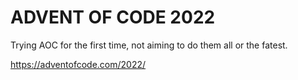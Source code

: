 # ADVENT OF CODE 2022

Trying AOC for the first time, not aiming to do them all or the fatest.

https://adventofcode.com/2022/